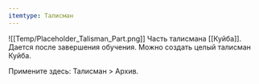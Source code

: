 ```yaml
---
itemtype: Талисман
---
```

![[Temp/Placeholder_Talisman_Part.png]]
Часть талисмана [[Куйба]]. Дается после завершения обучения. Можно создать целый талисман Куйба.

Примените здесь: Талисман > Архив.
